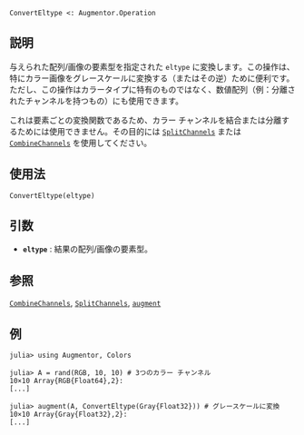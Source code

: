 ```
ConvertEltype <: Augmentor.Operation
```

## 説明

与えられた配列/画像の要素型を指定された `eltype` に変換します。この操作は、特にカラー画像をグレースケールに変換する（またはその逆）ために便利です。ただし、この操作はカラータイプに特有のものではなく、数値配列（例：分離されたチャンネルを持つもの）にも使用できます。

これは要素ごとの変換関数であるため、カラー チャンネルを結合または分離するためには使用できません。その目的には [`SplitChannels`](@ref) または [`CombineChannels`](@ref) を使用してください。

## 使用法

```
ConvertEltype(eltype)
```

## 引数

  * **`eltype`** : 結果の配列/画像の要素型。

## 参照

[`CombineChannels`](@ref), [`SplitChannels`](@ref), [`augment`](@ref)

## 例

```julia-repl
julia> using Augmentor, Colors

julia> A = rand(RGB, 10, 10) # 3つのカラー チャンネル
10×10 Array{RGB{Float64},2}:
[...]

julia> augment(A, ConvertEltype(Gray{Float32})) # グレースケールに変換
10×10 Array{Gray{Float32},2}:
[...]
```
